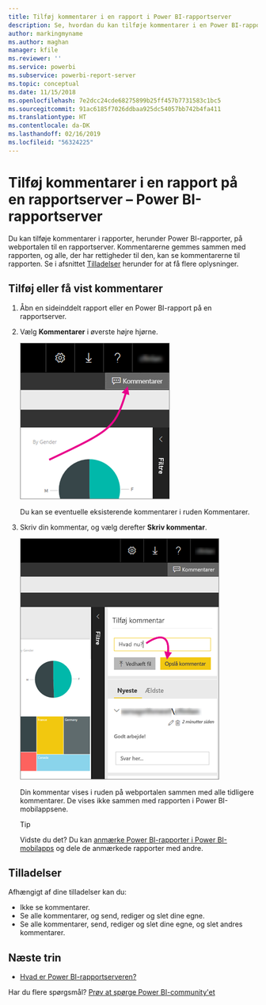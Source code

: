 ```yaml
---
title: Tilføj kommentarer i en rapport i Power BI-rapportserver
description: Se, hvordan du kan tilføje kommentarer i en Power BI-rapport eller sideinddelt rapport på en Power BI-rapportserver eller SQL Server Reporting Services-rapportserver.
author: markingmyname
ms.author: maghan
manager: kfile
ms.reviewer: ''
ms.service: powerbi
ms.subservice: powerbi-report-server
ms.topic: conceptual
ms.date: 11/15/2018
ms.openlocfilehash: 7e2dcc24cde68275899b25ff457b7731583c1bc5
ms.sourcegitcommit: 91ac6185f7026ddbaa925dc54057bb742b4fa411
ms.translationtype: HT
ms.contentlocale: da-DK
ms.lasthandoff: 02/16/2019
ms.locfileid: "56324225"
---
```

# <a name="add-comments-to-a-report-in-a-report-server---power-bi-report-server"></a>Tilføj kommentarer i en rapport på en rapportserver – Power BI-rapportserver

Du kan tilføje kommentarer i rapporter, herunder Power BI-rapporter, på webportalen til en rapportserver. Kommentarerne gemmes sammen med rapporten, og alle, der har rettigheder til den, kan se kommentarerne til rapporten. Se i afsnittet [Tilladelser](#permissions) herunder for at få flere oplysninger.

## <a name="add-or-view-comments"></a>Tilføj eller få vist kommentarer

1. Åbn en sideinddelt rapport eller en Power BI-rapport på en rapportserver.
2. Vælg **Kommentarer** i øverste højre hjørne.

    ![Vælg kommentarer](media/add-comments/report-server-web-portal-comments-button.png)

    Du kan se eventuelle eksisterende kommentarer i ruden Kommentarer.
3. Skriv din kommentar, og vælg derefter **Skriv kommentar**.

    ![Skriv kommentar](media/add-comments/report-server-web-portal-comments-pane.png)

    Din kommentar vises i ruden på webportalen sammen med alle tidligere kommentarer. De vises ikke sammen med rapporten i Power BI-mobilappsene.

   > [!TIP]
   > Vidste du det? Du kan [anmærke Power BI-rapporter i Power BI-mobilapps](../consumer/mobile/mobile-annotate-and-share-a-tile-from-the-mobile-apps.md) og dele de anmærkede rapporter med andre.

## <a name="permissions"></a>Tilladelser

Afhængigt af dine tilladelser kan du:

* Ikke se kommentarer.
* Se alle kommentarer, og send, rediger og slet dine egne.
* Se alle kommentarer, send, rediger og slet dine egne, og slet andres kommentarer.

## <a name="next-steps"></a>Næste trin
* [Hvad er Power BI-rapportserveren?](get-started.md)  

Har du flere spørgsmål? [Prøv at spørge Power BI-community'et](https://community.powerbi.com/)

